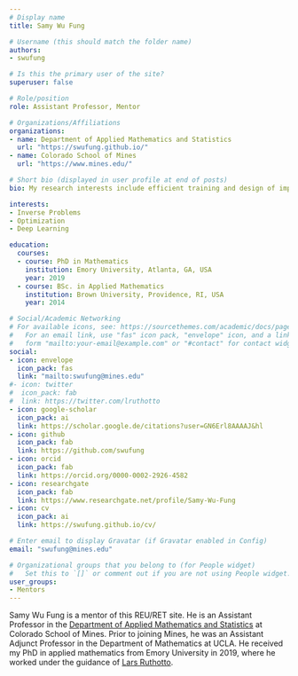 ```yaml
---
# Display name
title: Samy Wu Fung

# Username (this should match the folder name)
authors:
- swufung

# Is this the primary user of the site?
superuser: false

# Role/position
role: Assistant Professor, Mentor

# Organizations/Affiliations
organizations:
- name: Department of Applied Mathematics and Statistics
  url: "https://swufung.github.io/"
- name: Colorado School of Mines
  url: "https://www.mines.edu/"

# Short bio (displayed in user profile at end of posts)
bio: My research interests include efficient training and design of implicit neural networks.

interests:
- Inverse Problems
- Optimization
- Deep Learning

education:
  courses:
  - course: PhD in Mathematics
    institution: Emory University, Atlanta, GA, USA
    year: 2019
  - course: BSc. in Applied Mathematics
    institution: Brown University, Providence, RI, USA
    year: 2014

# Social/Academic Networking
# For available icons, see: https://sourcethemes.com/academic/docs/page-builder/#icons
#   For an email link, use "fas" icon pack, "envelope" icon, and a link in the
#   form "mailto:your-email@example.com" or "#contact" for contact widget.
social:
- icon: envelope
  icon_pack: fas
  link: "mailto:swufung@mines.edu"
#- icon: twitter
#  icon_pack: fab
#  link: https://twitter.com/lruthotto
- icon: google-scholar
  icon_pack: ai
  link: https://scholar.google.de/citations?user=GN6Erl8AAAAJ&hl
- icon: github
  icon_pack: fab
  link: https://github.com/swufung
- icon: orcid
  icon_pack: fab
  link: https://orcid.org/0000-0002-2926-4582
- icon: researchgate
  icon_pack: fab
  link: https://www.researchgate.net/profile/Samy-Wu-Fung
- icon: cv
  icon_pack: ai
  link: https://swufung.github.io/cv/

# Enter email to display Gravatar (if Gravatar enabled in Config)
email: "swufung@mines.edu"

# Organizational groups that you belong to (for People widget)
#   Set this to `[]` or comment out if you are not using People widget.
user_groups:
- Mentors
---
```


Samy Wu Fung is a mentor of this REU/RET site. He is an Assistant Professor in the [Department of Applied Mathematics and Statistics](https://ams.mines.edu/) at Colorado School of Mines. Prior to joining Mines, he was an Assistant Adjunct Professor in the Department of Mathematics at UCLA. He received my PhD  in applied mathematics from Emory University in 2019, where he worked under the guidance of [Lars Ruthotto](https://www.mathcs.emory.edu/~lruthot/).
